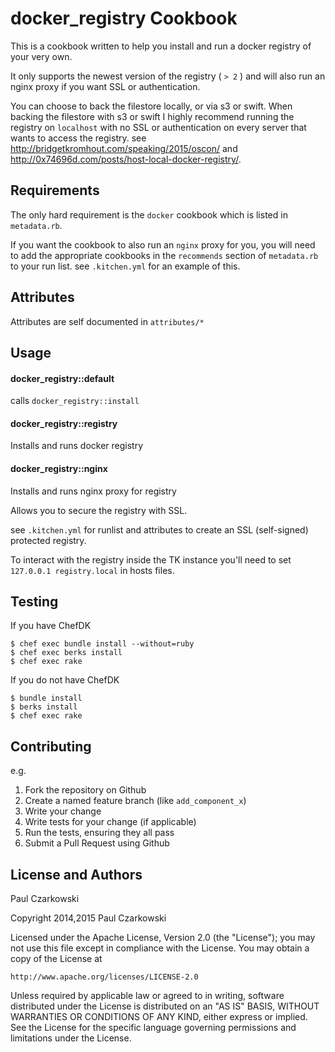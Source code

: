 docker_registry Cookbook
========================

This is a cookbook written to help you install and run a docker registry of
your very own.

It only supports the newest version of the registry ( `> 2` ) and will also
run an nginx proxy if you want SSL or authentication.

You can choose to back the filestore locally, or via s3 or swift.   When backing the filestore with s3 or swift I highly recommend running the registry on `localhost` with no SSL or authentication on every server that wants to access the registry. see http://bridgetkromhout.com/speaking/2015/oscon/ and http://0x74696d.com/posts/host-local-docker-registry/.

Requirements
------------

The only hard requirement is the `docker` cookbook which is listed in
`metadata.rb`.

If you want the cookbook to also run an `nginx` proxy for you, you will
need to add the appropriate cookbooks in the `recommends` section of 
`metadata.rb` to your run list.  see `.kitchen.yml` for an example of this.

Attributes
----------

Attributes are self documented in `attributes/*`

Usage
-----

#### docker_registry::default

calls `docker_registry::install`

#### docker_registry::registry

Installs and runs docker registry

#### docker_registry::nginx

Installs and runs nginx proxy for registry

Allows you to secure the registry with SSL.

see `.kitchen.yml` for runlist and attributes to create an SSL (self-signed)
protected registry.

To interact with the registry inside the TK instance you'll need to set
`127.0.0.1 registry.local` in hosts files.


Testing
-------

If you have ChefDK

```
$ chef exec bundle install --without=ruby
$ chef exec berks install
$ chef exec rake
```

If you do not have ChefDK

```
$ bundle install
$ berks install
$ chef exec rake
```



Contributing
------------

e.g.
1. Fork the repository on Github
2. Create a named feature branch (like `add_component_x`)
3. Write your change
4. Write tests for your change (if applicable)
5. Run the tests, ensuring they all pass
6. Submit a Pull Request using Github

License and Authors
-------------------

Paul Czarkowski

Copyright 2014,2015 Paul Czarkowski

Licensed under the Apache License, Version 2.0 (the "License");
you may not use this file except in compliance with the License.
You may obtain a copy of the License at

    http://www.apache.org/licenses/LICENSE-2.0

Unless required by applicable law or agreed to in writing, software
distributed under the License is distributed on an "AS IS" BASIS,
WITHOUT WARRANTIES OR CONDITIONS OF ANY KIND, either express or implied.
See the License for the specific language governing permissions and
limitations under the License.
